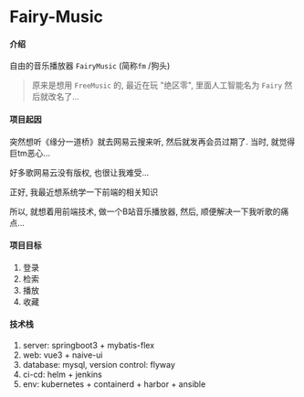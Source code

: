 # Fairy-Music

#### 介绍
自由的音乐播放器 `FairyMusic` (简称`fm` /狗头)
> 原来是想用 `FreeMusic` 的, 最近在玩 "绝区零", 里面人工智能名为 `Fairy` 然后就改名了... 

#### 项目起因

突然想听《缘分一道桥》就去网易云搜来听, 然后就发再会员过期了. 当时, 就觉得巨tm恶心...

好多歌网易云没有版权, 也很让我难受...

正好, 我最近想系统学一下前端的相关知识

所以, 就想着用前端技术, 做一个B站音乐播放器, 然后, 顺便解决一下我听歌的痛点...

#### 项目目标

1. 登录
2. 检索
3. 播放
4. 收藏

#### 技术栈
1. server: springboot3 + mybatis-flex
2. web: vue3 + naive-ui
3. database: mysql, version control: flyway
4. ci-cd: helm + jenkins
5. env: kubernetes + containerd + harbor + ansible

